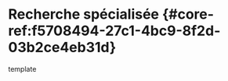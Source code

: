 # Recherche spécialisée {#core-ref:f5708494-27c1-4bc9-8f2d-03b2ce4eb31d}

<div class="fixme">template</div>